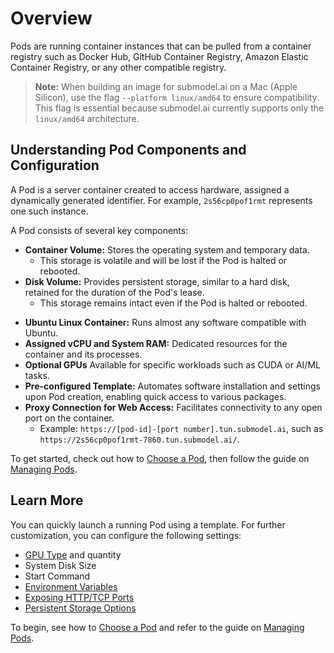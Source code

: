 # Overview

Pods are running container instances that can be pulled from a container registry such as Docker Hub, GitHub Container Registry, Amazon Elastic Container Registry, or any other compatible registry.

> **Note:** When building an image for submodel.ai on a Mac (Apple Silicon), use the flag `--platform linux/amd64` to ensure compatibility. This flag is essential because submodel.ai currently supports only the `linux/amd64` architecture.

## Understanding Pod Components and Configuration

A Pod is a server container created to access hardware, assigned a dynamically generated identifier. For example, `2s56cp0pof1rmt` represents one such instance.

A Pod consists of several key components:

- **Container Volume:** Stores the operating system and temporary data.
  - This storage is volatile and will be lost if the Pod is halted or rebooted.
- **Disk Volume:** Provides persistent storage, similar to a hard disk, retained for the duration of the Pod's lease.
  - This storage remains intact even if the Pod is halted or rebooted.
<!--- **Network Storage:** Functions like a volume but can be moved between machines.
  - When using network storage, the Pod can only be deleted.
-->
- **Ubuntu Linux Container:** Runs almost any software compatible with Ubuntu.
- **Assigned vCPU and System RAM:** Dedicated resources for the container and its processes.
- **Optional GPUs** Available for specific workloads such as CUDA or AI/ML tasks.
- **Pre-configured Template:** Automates software installation and settings upon Pod creation, enabling quick access to various packages.
- **Proxy Connection for Web Access:** Facilitates connectivity to any open port on the container.
  - Example: `https://[pod-id]-[port number].tun.submodel.ai`, such as `https://2s56cp0pof1rmt-7860.tun.submodel.ai/`.

To get started, check out how to [Choose a Pod](/pods/choose-a-pod.md), then follow the guide on [Managing Pods](/pods/manage-pods.md).

## Learn More

You can quickly launch a running Pod using a template. For further customization, you can configure the following settings:

- [GPU Type](/references/gpu-types.md) and quantity
- System Disk Size
- Start Command
- [Environment Variables](/pods/references/environment-variables.md)
- [Exposing HTTP/TCP Ports](/pods/configuration/expose-ports.md)
- [Persistent Storage Options](/pods/storage/types.md)

To begin, see how to [Choose a Pod](/pods/choose-a-pod.md) and refer to the guide on [Managing Pods](/pods/manage-pods.md).
